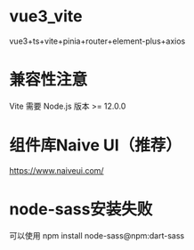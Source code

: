 # vue3_vite
vue3+ts+vite+pinia+router+element-plus+axios

# 兼容性注意
Vite 需要 Node.js 版本 >= 12.0.0

# 组件库Naive UI（推荐）
https://www.naiveui.com/

# node-sass安装失败
可以使用 npm install node-sass@npm:dart-sass
